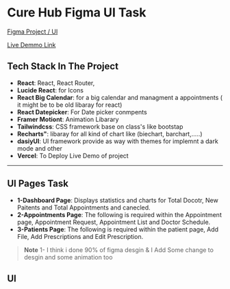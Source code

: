 # Cure Hub Figma UI Task  
[Figma Project / UI ](https://67f0c8032a80b06b88989e4b.mockapi.io/dashboard/users)

[Live Demmo Link ](https://cure-hub-task.vercel.app/dashborad)

## Tech Stack In The Project
- **React**: React, React Router, 
- **Lucide React**:  for Icons
- **React Big Calendar**:  for a big calendar and managment a appointments ( it might be to be  old libaray for react)
- **React Datepicker**:  For Date picker conmpents
- **Framer Motiont**:  Animation Libarary
- **Tailwindcss**: CSS framework base on class's like bootstap
- **Recharts"**: libaray for all kind of chart like (biechart, barchart,.....)
- **dasiyUI**: UI framework provide as way with themes for implemnt a dark mode and other 
- **Vercel**: To Deploy Live Demo of project
---

## UI Pages Task

- **1-Dashboard Page**: Displays statistics and charts for Total Docotr,  New Paitents and Total Appointments and canecled.
- **2-Appointments Page**: The following is required within the Appointment page, Appointment Request, Appointment List and Doctor Schedule.
- **3-Patients Page**: The following is required within the patient page, Add File, Add Prescriptions and Edit Prescription.

> **Note**
> 1- I think i done 90% of figma desgin 
> & I Add Some change to desgin and some animation too

## UI